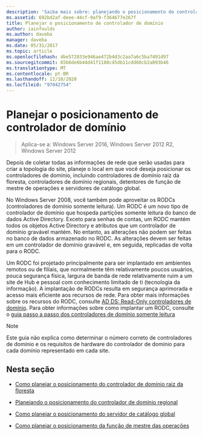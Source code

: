 ```yaml
---
description: 'Saiba mais sobre: planejando o posicionamento do controlador de domínio'
ms.assetid: 692bd2af-deee-44cf-9af9-f364677e267f
title: Planejar o posicionamento de controlador de domínio
author: iainfoulds
ms.author: daveba
manager: daveba
ms.date: 05/31/2017
ms.topic: article
ms.openlocfilehash: 4be572833e946ae472b4d3c2aa7a6c5ba7491d97
ms.sourcegitcommit: 65b6de6b44d41f1180c45db11cdd60cb2a093b46
ms.translationtype: MT
ms.contentlocale: pt-BR
ms.lasthandoff: 12/10/2020
ms.locfileid: "97042754"
---
```

# <a name="planning-domain-controller-placement"></a>Planejar o posicionamento de controlador de domínio

> Aplica-se a: Windows Server 2016, Windows Server 2012 R2, Windows Server 2012

Depois de coletar todas as informações de rede que serão usadas para criar a topologia do site, planeje o local em que você deseja posicionar os controladores de domínio, incluindo controladores de domínio raiz da floresta, controladores de domínio regionais, detentores de função de mestre de operações e servidores de catálogo global.

No Windows Server 2008, você também pode aproveitar os RODCs (controladores de domínio somente leitura). Um RODC é um novo tipo de controlador de domínio que hospeda partições somente leitura do banco de dados Active Directory. Exceto para senhas de contas, um RODC mantém todos os objetos Active Directory e atributos que um controlador de domínio gravável mantém. No entanto, as alterações não podem ser feitas no banco de dados armazenado no RODC. As alterações devem ser feitas em um controlador de domínio gravável e, em seguida, replicadas de volta para o RODC.

Um RODC foi projetado principalmente para ser implantado em ambientes remotos ou de filiais, que normalmente têm relativamente poucos usuários, pouca segurança física, largura de banda de rede relativamente ruim a um site de Hub e pessoal com conhecimento limitado de ti (tecnologia da informação). A implantação de RODCs resulta em segurança aprimorada e acesso mais eficiente aos recursos de rede. Para obter mais informações sobre os recursos do RODC, consulte [AD DS: Read-Only controladores de domínio](/previous-versions/windows/it-pro/windows-server-2008-r2-and-2008/cc732801(v=ws.10)). Para obter informações sobre como implantar um RODC, consulte o [guia passo a passo dos controladores de domínio somente leitura](/previous-versions/windows/it-pro/windows-server-2008-r2-and-2008/cc772234(v=ws.10))

> [!NOTE]
> Este guia não explica como determinar o número correto de controladores de domínio e os requisitos de hardware do controlador de domínio para cada domínio representado em cada site.

## <a name="in-this-section"></a>Nesta seção

- [Como planejar o posicionamento do controlador de domínio raiz da floresta](../../ad-ds/plan/Planning-Forest-Root-Domain-Controller-Placement.md)

- [Planejando o posicionamento do controlador de domínio regional](../../ad-ds/plan/Planning-Regional-Domain-Controller-Placement.md)

- [Como planejar o posicionamento do servidor de catálogo global](../../ad-ds/plan/Planning-Global-Catalog-Server-Placement.md)

- [Como planejar o posicionamento da função de mestre das operações](../../ad-ds/plan/Planning-Operations-Master-Role-Placement.md)
